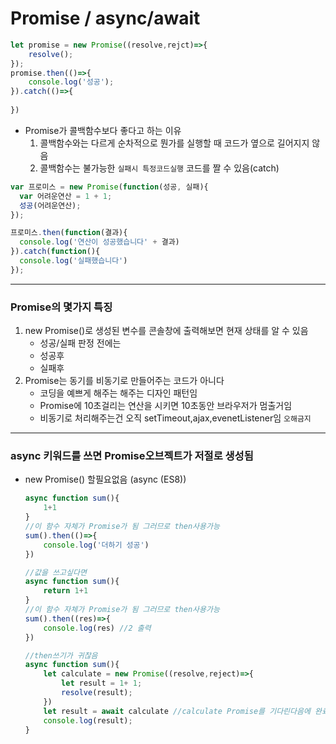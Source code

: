 # Promise / async/await

```jsx
let promise = new Promise((resolve,rejct)=>{
	resolve();
});
promise.then(()=>{
	console.log('성공');
}).catch(()=>{
	
})
```

- Promise가 콜백함수보다 좋다고 하는 이유
    1. 콜백함수와는 다르게 순차적으로 뭔가를 실행할 때 코드가 옆으로 길어지지 않음
    2. 콜백함수는 불가능한 `실패시 특정코드실행` 코드를 짤 수 있음(catch) 

```jsx
var 프로미스 = new Promise(function(성공, 실패){
  var 어려운연산 = 1 + 1;
  성공(어려운연산);
});

프로미스.then(function(결과){
  console.log('연산이 성공했습니다' + 결과)
}).catch(function(){
  console.log('실패했습니다')
});
```

---

### Promise의 몇가지 특징

1. new Promise()로 생성된 변수를 콘솔창에 출력해보면 현재 상태를 알 수 있음
    - 성공/실패 판정 전에는 <pending>
    - 성공후 <fulfilled>
    - 실패후 <rejected>
2. Promise는 동기를 비동기로 만들어주는 코드가 아니다
    - 코딩을 예쁘게 해주는 해주는 디자인 패턴임
    - Promise에 10초걸리는 연산을 시키면 10초동안 브라우저가 멈출거임
    - 비동기로 처리해주는건 오직 setTimeout,ajax,evenetListener임 `오해금지`

---

### async 키워드를 쓰면 Promise오브젝트가 저절로 생성됨

- new Promise() 할필요없음 (async (ES8))
    
    ```jsx
    async function sum(){
    	1+1
    }
    //이 함수 자체가 Promise가 됨 그러므로 then사용가능
    sum().then(()=>{
    	console.log('더하기 성공')
    })
    
    //값을 쓰고싶다면
    async function sum(){
    	return 1+1
    }
    //이 함수 자체가 Promise가 됨 그러므로 then사용가능
    sum().then((res)=>{
    	console.log(res) //2 출력
    })
    
    //then쓰기가 귀찮음
    async function sum(){
    	let calculate = new Promise((resolve,reject)=>{
    		let result = 1+ 1;
    		resolve(result);
    	})
    	let result = await calculate //calculate Promise를 기다린다음에 완료되면 결과를 변수에 담아줌
    	console.log(result);
    }
    ```
